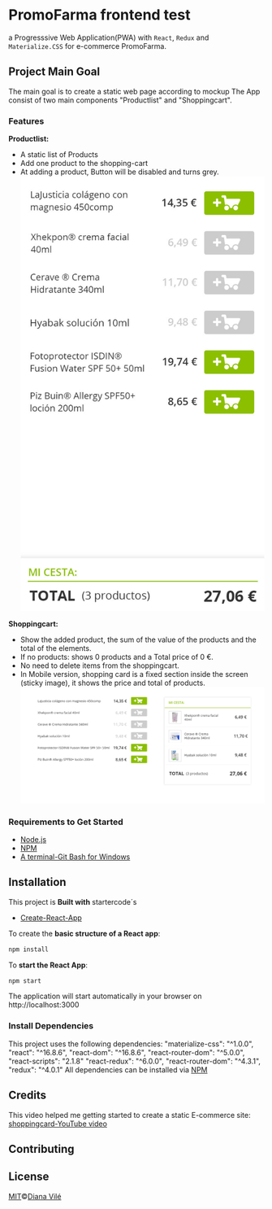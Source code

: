 # PromoFarma frontend test 
a Progresssive Web Application(PWA) with `React`, `Redux` and `Materialize.CSS` for e-commerce PromoFarma.

## Project Main Goal
The main goal is to create a static web page according to mockup 
The App consist of two main components "Productlist" and "Shoppingcart".

### Features 
__Productlist:__
* A static list of Products 
* Add one product to the shopping-cart 
* At adding a product, Button will be disabled and turns grey.
![Mobile](MobileVersion.png)

__Shoppingcart:__
* Show the added product, the sum of the value of the products and the total of the elements. 
* If no products: shows 0 products and a Total price of 0 €.
* No need to delete items from the shoppingcart.
* In Mobile version, shopping card is a fixed section inside the screen (sticky image), it shows the price and total of products.
![Web](WebVersion.png)

### Requirements to Get Started
* [Node.js](https://nodejs.org/en/)
* [NPM](https://www.npmjs.com/)
* [A terminal-Git Bash for Windows](https://gitforwindows.org/)

## Installation
This project is <b>Built with</b> startercode´s
- [Create-React-App](https://facebook.github.io/create-react-app/)

To create the __basic structure of a React app__:
```bash
npm install
```
 To __start the React App__: 
```bash
npm start
```
The application will start automatically in your browser on http://localhost:3000

### Install Dependencies 
This project uses the following dependencies:
    "materialize-css": "^1.0.0",
    "react": "^16.8.6",
    "react-dom": "^16.8.6",
    "react-router-dom": "^5.0.0",
    "react-scripts": "2.1.8"
    "react-redux": "^6.0.0",
    "react-router-dom": "^4.3.1",
    "redux": "^4.0.1"
All dependencies can be installed via [NPM](https://www.npmjs.com/package/)

## Credits
This video helped me getting started to create a static E-commerce site:
[shoppingcard-YouTube video](https://www.youtube.com/watch?v=YeFzkC2awTM)

## Contributing

## License
[MIT]()©[Diana Vilé](https://github.com/dianavile/)
